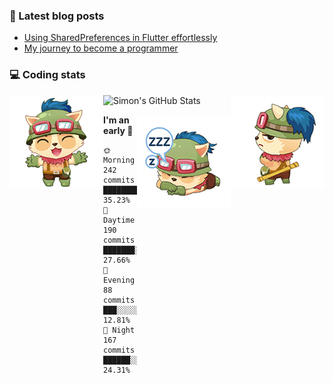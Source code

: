 ### 📘 Latest blog posts

<!-- BLOG-POST-LIST:START -->
- [Using SharedPreferences in Flutter effortlessly](http://blog.simonit.dev/2020/07/15/Using-SharedPreferences-in-Flutter-effortlessly/)
- [My journey to become a programmer](http://blog.simonit.dev/2018/07/14/My-journey-to-become-a-programmer/)
<!-- BLOG-POST-LIST:END -->

### 💻 Coding stats
<img align="right" src="https://raw.githubusercontent.com/simonpham/simonpham/master/assets/images/6kiur.gif" >


<img align="left" src="https://raw.githubusercontent.com/simonpham/simonpham/master/assets/images/5kiur.gif" >

![Simon's GitHub Stats](https://github-readme-stats-obu2qdcs2.vercel.app/api?username=simonpham)

<img align="right" src="https://raw.githubusercontent.com/simonpham/simonpham/master/assets/images/4kiur.gif" >

<!--START_SECTION:waka-->
**I'm an early 🐤** 

```text
🌞 Morning    242 commits    ████████░░░░░░░░░░░░░░░░░   35.23% 
🌆 Daytime    190 commits    ███████░░░░░░░░░░░░░░░░░░   27.66% 
🌃 Evening    88 commits     ███░░░░░░░░░░░░░░░░░░░░░░   12.81% 
🌙 Night      167 commits    ██████░░░░░░░░░░░░░░░░░░░   24.31%

```



<!--END_SECTION:waka-->
